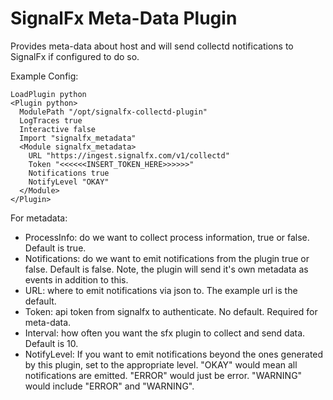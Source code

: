SignalFx Meta-Data Plugin
==============================

Provides meta-data about host and will send collectd notifications to SignalFx if configured to do so.

Example Config:

```
LoadPlugin python
<Plugin python>
  ModulePath "/opt/signalfx-collectd-plugin"
  LogTraces true
  Interactive false
  Import "signalfx_metadata"
  <Module signalfx_metadata>
    URL "https://ingest.signalfx.com/v1/collectd"
    Token "<<<<<<INSERT_TOKEN_HERE>>>>>>"
    Notifications true
    NotifyLevel "OKAY"
  </Module>
</Plugin>
```

For metadata:

* ProcessInfo: do we want to collect process information, true or false. Default is true.
* Notifications: do we want to emit notifications from the plugin true or false. Default is false.
  Note, the plugin will send it's own metadata as events in addition to this.
* URL: where to emit notifications via json to. The example url is the default.
* Token: api token from signalfx to authenticate. No default. Required for meta-data.
* Interval: how often you want the sfx plugin to collect and send data. Default is 10.
* NotifyLevel: If you want to emit notifications beyond the ones generated by this plugin, set to
  the appropriate level. "OKAY" would mean all notifications are emitted.  "ERROR" would just be
  error.  "WARNING" would include "ERROR" and "WARNING".

